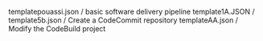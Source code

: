templatepouassi.json / basic software delivery pipeline
template1A.JSON /
template5b.json / Create a CodeCommit repository
templateAA.json / Modify the CodeBuild project
